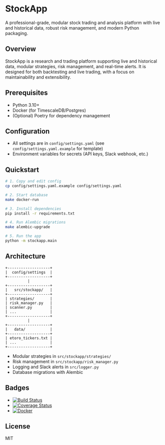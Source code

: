 # StockApp

A professional-grade, modular stock trading and analysis platform with live and historical data, robust risk management, and modern Python packaging.

## Overview
StockApp is a research and trading platform supporting live and historical data, modular strategies, risk management, and real-time alerts. It is designed for both backtesting and live trading, with a focus on maintainability and extensibility.

## Prerequisites
- Python 3.10+
- Docker (for TimescaleDB/Postgres)
- (Optional) Poetry for dependency management

## Configuration
- All settings are in `config/settings.yaml` (see `config/settings.yaml.example` for template)
- Environment variables for secrets (API keys, Slack webhook, etc.)

## Quickstart
```bash
# 1. Copy and edit config
cp config/settings.yaml.example config/settings.yaml

# 2. Start database
make docker-run

# 3. Install dependencies
pip install -r requirements.txt

# 4. Run Alembic migrations
make alembic-upgrade

# 5. Run the app
python -m stockapp.main
```

## Architecture
```
+-------------------+
|  config/settings  |
+-------------------+
          |
+-------------------+
|   src/stockapp/   |
+-------------------+
| strategies/       |
| risk_manager.py   |
| scanner.py        |
| ...               |
+-------------------+
          |
+-------------------+
|   data/           |
+-------------------+
| etoro_tickers.txt |
| ...               |
+-------------------+
```

- Modular strategies in `src/stockapp/strategies/`
- Risk management in `src/stockapp/risk_manager.py`
- Logging and Slack alerts in `src/logger.py`
- Database migrations with Alembic

## Badges
- [![Build Status](https://img.shields.io/github/actions/workflow/status/Wonderkid96/stockapp/python-app.yml?branch=main)](https://github.com/Wonderkid96/stockapp/actions)
- [![Coverage Status](https://img.shields.io/codecov/c/github/Wonderkid96/stockapp)](https://codecov.io/gh/Wonderkid96/stockapp)
- [![Docker](https://img.shields.io/docker/pulls/Wonderkid96/stockapp)](https://hub.docker.com/r/Wonderkid96/stockapp)

## License
MIT 